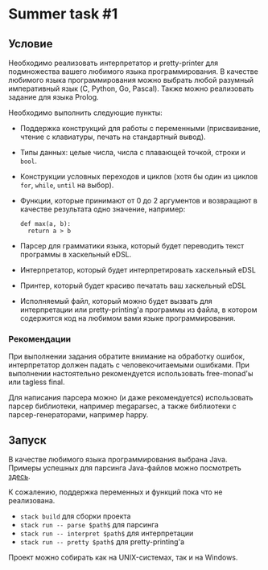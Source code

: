 # Summer task #1

## Условие

Необходимо реализовать интерпретатор и pretty-printer для подмножества вашего любимого языка программирования. В качестве любимого языка программирования можно выбрать любой разумный императивный язык (C, Python, Go, Pascal). Также можно реализовать задание для языка Prolog.

Необходимо выполнить следующие пункты:

* Поддержка конструкций для работы с переменными (присваивание, чтение с клавиатуры, печать на стандартный вывод).

* Типы данных: целые числа, числа с плавающей точкой, строки и `bool`.

* Конструкции условных переходов и циклов (хотя бы один из циклов `for`, `while`, `until` на выбор).

* Функции, которые принимают от 0 до 2 аргументов и возвращают в качестве результата одно значение, например:

  ```
  def max(a, b):
  	return a > b
  ```

* Парсер для грамматики языка, который будет переводить текст программы в хаскельный eDSL.

* Интерпретатор, который будет интерпретировать хаскельный eDSL

* Принтер, который будет красиво печатать ваш хаскельный eDSL

* Исполняемый файл, который можно будет вызвать для интерпретации или pretty-printing'а программы из файла, в котором содержится код на любимом вами языке программирования.

### Рекомендации

При выполнении задания обратите внимание на обработку ошибок, интерпретатор должен падать с человекочитаемыми ошибками. При выполнении настоятельно рекомендуется использовать free-monad'ы или tagless final.

Для написания парсера можно (и даже рекомендуется) использовать парсер библиотеки, например megaparsec, а также библиотеки с парсер-генераторами, например happy.

## Запуск

В качестве любимого языка программирования выбрана Java. Примеры успешных для парсинга Java-файлов можно посмотреть [здесь](example).

К сожалению, поддержка переменных и функций пока что не реализована.

* `stack build` для сборки проекта
* `stack run -- parse $path$` для парсинга
* `stack run -- interpret $path$` для интерпретации
* `stack run -- pretty $path$` для pretty-printing'а

Проект можно собирать как на UNIX-системах, так и на Windows.